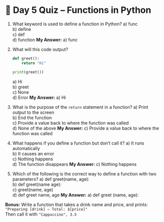 
# 🔧 Day 5 Quiz – Functions in Python

1. What keyword is used to define a function in Python?
   a) func  
   b) define  
   c) def  
   d) function
**My Answer:** a) func

2. What will this code output?

   ```python
   def greet():
       return "Hi"

   print(greet())
   ```

   a) Hi  
   b) greet  
   c) None  
   d) Error
**My Answer:** a) Hi

3. What is the purpose of the `return` statement in a function?
   a) Print output to the screen  
   b) End the function  
   c) Provide a value back to where the function was called  
   d) None of the above
**My Answer:** c) Provide a value back to where the function was called  

4. What happens if you define a function but don’t call it?
   a) It runs automatically  
   b) It causes an error  
   c) Nothing happens  
   d) The function disappears
**My Answer:** c) Nothing happens  

5. Which of the following is the correct way to define a function with two parameters?
   a) def greet(name, age):  
   b) def greet(name age):  
   c) greet(name, age)  
   d) def greet name, age
**My Answer:** a) def greet (name, age):

**Bonus:** Write a function that takes a drink name and price, and prints:  
`"Preparing [drink] – Total: $[price]"`  
Then call it with `"Cappuccino", 3.5`

